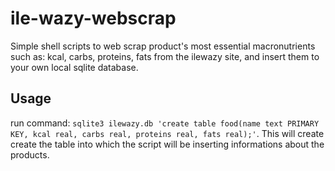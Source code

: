 # ile-wazy-webscrap

Simple shell scripts to web scrap product's most essential macronutrients such as: kcal, carbs, proteins, fats from the ilewazy site, and insert them to your own local sqlite database. 

## Usage

run command: `sqlite3 ilewazy.db 'create table food(name text PRIMARY KEY, kcal real, carbs real, proteins real, fats real);'`. This will create create the table into which the script will be inserting informations about the products.



